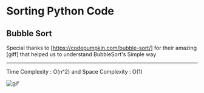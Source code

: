 # Sorting Python Code

## Bubble Sort 
Special thanks to [https://codepumpkin.com/bubble-sort/] for their amazing [giff] that helped us to understand BubbleSort's Simple way
_________

Time Complexity : O(n^2) and 
Space Complexity : O(1)

![gif](https://codepumpkin.com/wp-content/uploads/2017/10/BubbleSort_Avg_case.gif)

